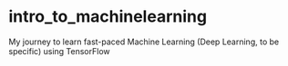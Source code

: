 # intro_to_machinelearning
My journey to learn fast-paced Machine Learning (Deep Learning, to be specific) using TensorFlow <br />
